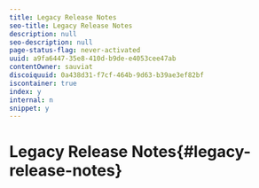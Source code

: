 ```yaml
---
title: Legacy Release Notes
seo-title: Legacy Release Notes
description: null
seo-description: null
page-status-flag: never-activated
uuid: a9fa6447-35e8-410d-b9de-e4053cee47ab
contentOwner: sauviat
discoiquuid: 0a438d31-f7cf-464b-9d63-b39ae3ef82bf
iscontainer: true
index: y
internal: n
snippet: y
---
```


# Legacy Release Notes{#legacy-release-notes}

